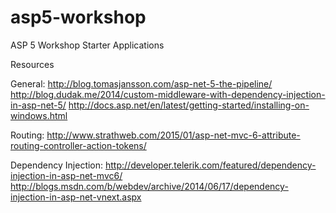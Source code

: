 # asp5-workshop
ASP 5 Workshop Starter Applications

Resources

General:
http://blog.tomasjansson.com/asp-net-5-the-pipeline/
http://blog.dudak.me/2014/custom-middleware-with-dependency-injection-in-asp-net-5/
http://docs.asp.net/en/latest/getting-started/installing-on-windows.html

Routing:
http://www.strathweb.com/2015/01/asp-net-mvc-6-attribute-routing-controller-action-tokens/

Dependency Injection:
http://developer.telerik.com/featured/dependency-injection-in-asp-net-mvc6/
http://blogs.msdn.com/b/webdev/archive/2014/06/17/dependency-injection-in-asp-net-vnext.aspx